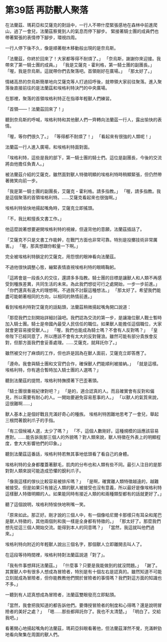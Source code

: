 # 第39話 再訪獸人聚落

在法蘭茲、瑪莉亞和艾薩克的對話中，一行人不帶什麼緊張感地在森林中前進爬山，過了一會兒，法蘭茲察覺到人的氣息而停下腳步。
緊接著騎士團的成員們也帶著緊張的表情停下腳步，環視四周。

一行人停下後不久，像是順著樹木移動般出現的是奈烏斯。

「法蘭茲，你終於回來了！大家都等得不耐煩了。」
「奈烏斯，謝謝你來迎接。我帶來了第一騎士團的成員。」
「我是艾薩克・霍利格，第一騎士團的副團長。」
「喔，我是奈烏斯。這就帶你們去聚落吧。首領剛好在廣場。」
「那太好了。」

情緒高昂的奈烏斯簡單地向艾薩克等人打過招呼後，就帶領大家前往聚落。進入聚落後直接前往的是法蘭茲和埃格利特決鬥的中央廣場。

在那裡，聚落的首領埃格利特正在指導年輕獸人們練習。

「首領——！法蘭茲回來了！」

聽到奈烏斯的呼喊，埃格利特和其他獸人們一齊轉向法蘭茲一行人，露出愉快的表情。

「喔，等你們很久了。」
「等得都不耐煩了！」
「看起來有很強的人類呢！」

法蘭茲一行人進入廣場，和埃格利特面對面。

「埃格利特，這些是我的部下，第一騎士團的騎士們。這位是副團長，今後的交流將由他擔任負責人。」

被法蘭茲介紹的艾薩克，雖然面對獸人特徵明顯的埃格利特時稍顯緊張，但仍然帶著微笑向前一步。

「我是第一騎士團的副團長，艾薩克・霍利格。請多指教。」
「喔，請多指教。我是這個聚落的首領埃格利特。……艾薩克看起來也很強啊。」

埃格利特愉快地揚起嘴角時，艾薩克立即搖頭。

「不，我比較擅長文書工作。」

他這麼說著想要避開埃格利特的視線，但違背他的意願，法蘭茲插話了。

「艾薩克不只是文書工作能幹，在戰鬥方面也非常可靠。特別是投擲技術非常厲害。」
「喔，那真想跟你較量一下啊。」

完全被埃格利特鎖定的艾薩克，用怨恨的眼神看向法蘭茲。

不過他很快調整心態，繃緊表情直視埃格利特的眼睛鞠躬。

「這將會是一段長久的交往，還請多多指教。騎士團的目標是讓獸人和人類不再感受到種族差異，共同生活的未來。為此我們想從可行之處開始，一步一步前進。」
「你們還真有遠大的理想啊。不過我不討厭這種想法。」
「那太好了。希望我們能盡可能朝著相同的方向，以相同的熱情前進。」

看到埃格利特對艾薩克的話點頭，法蘭茲稍微揚起嘴角開口說道：

「那麼我們立刻開始詳細討論吧。我們認為交流的第一步，是讓幾位獸人戰士暫時加入騎士團。騎士是帝國內最受人民信任的職位。如果獸人能擔任這個職位，大家就會更容易接受獸人。」
「喔，我們也能成為騎士嗎？不會有人反對嗎？」
「皇帝陛下已經同意了，所以應該不會有太大的反對聲浪。雖然可能有部分貴族會反對，但那方面我們會妥善處理。……艾薩克，就拜託你了。」

雖然被交付了麻煩的工作，但也許是因為在獸人面前，艾薩克立即答應了。

「遵命。我會與騎士團和文官們合作，確保獸人們能順利被接納。」
「就是這樣。埃格利特，你有適合暫時加入騎士團的人選嗎？」

聽到法蘭茲的提問，埃格利特撫摸著下巴歪著頭。

「騎士團很重視紀律對吧？」
「是的，適合認真的人。而且確實會有反對和偏見，所以需要有耐心的人。一開始要避免容易惹事的人。」
「以獸人的氣質來說，這很難啊……」

獸人基本上是個好戰且充滿好奇心的種族。
埃格利特困難地思考了一會兒，舉起三根閃著銳利爪子的手指。

「有三個候補人選，太少了嗎？」
「不，這個人數剛好。這種規模的話應該容易應對。……能告訴我那三個人的外貌嗎？對人類來說，獸人特徵在外表上的明顯程度，會大大影響他們的印象。」

聽到法蘭茲這番話，埃格利特若無其事地低頭看了看自己的身體。

埃格利特的全身都覆蓋著獸毛，肌肉的分布也和人類有些不同。最引人注目的是那對對人類來說可能造成恐懼的銳利爪子。

「像我這樣的傢伙比較容易被排斥嗎？」
「是啊，確實離人類特徵越遠的，越難被接受。但是如果只有接近人類的獸人被接受也沒有意義，所以最好是像埃格利特這樣獸人特徵明顯的人。如果能同時有接近人類的和兩種類型都有的話就更好了。」

聽了這個說明，埃格利特愉快地咧嘴一笑。

「原來如此。那正好。剛才說的三個人中，有一個像哈尼爾卡那樣只有耳朵和尾巴是獸人特徵的，其他兩個則和我一樣是全身都有特徵的。」
「那太好了。那麼我們想先從這三個人開始交流。能得到本人的同意嗎？」
「當然，我這就叫他們過來。」

埃格利特向附近的年輕獸人說出三個名字，那個獸人立即離開去叫人了。

在這段等待時間裡，埃格利特對法蘭茲說道「對了」。

「我有件事想拜託法蘭茲。」
「什麼事？只要是我能做到的就沒問題。」
「謝了。其實獸人中有很多人想成為冒險者，特別是有十個左右是認真的。雖然知道不可能立刻就成為冒險者，但你能教教他們關於冒險者的事情嗎？我們對這方面的知識也不多。」

一聽到有人認真想成為冒險者，法蘭茲雙眼發亮立即點頭。

「當然，我會把我知道的都告訴他們。要傳授冒險者的制度和心得嗎？還是說明冒險者的美好之處？」
「嗯……那些都拜託你了。我也不太清楚。」
「明白了。交給我吧。」

看著開心地揚起嘴角的法蘭茲，瑪莉亞斜眼看著他，但法蘭茲渾然不覺，充滿幹勁地看向聚集在周圍的獸人們。